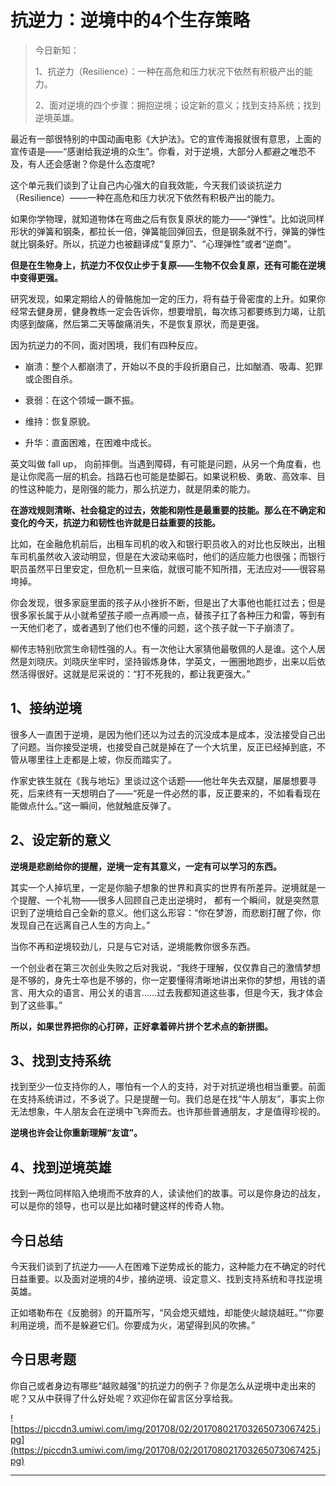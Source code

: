 # 抗逆力：逆境中的4个生存策略

> 今日新知：
> 
> 1、抗逆力（Resilience）：一种在高危和压力状况下依然有积极产出的能力。
> 
> 2、面对逆境的四个步骤：拥抱逆境；设定新的意义；找到支持系统；找到逆境英雄。

最近有一部很特别的中国动画电影《大护法》。它的宣传海报就很有意思，上面的宣传语是——“感谢给我逆境的众生”。你看，对于逆境，大部分人都避之唯恐不及，有人还会感谢？你是什么态度呢?

这个单元我们谈到了让自己内心强大的自我效能，今天我们谈谈抗逆力（Resilience）——一种在高危和压力状况下依然有积极产出的能力。

如果你学物理，就知道物体在弯曲之后有恢复原状的能力——“弹性”。比如说同样形状的弹簧和钢条，都拉长一倍，弹簧能回弹回去，但是钢条就不行，弹簧的弹性就比钢条好。所以，抗逆力也被翻译成“复原力”、“心理弹性”或者“逆商”。

 **但是在生物身上，抗逆力不仅仅止步于复原——生物不仅会复原，还有可能在逆境中变得更强。**

研究发现，如果定期给人的骨骼施加一定的压力，将有益于骨密度的上升。如果你经常去健身房，健身教练一定会告诉你，想要增肌，每次练习都要练到力竭，让肌肉感到酸痛，然后第二天等酸痛消失，不是恢复原状，而是更强。

因为抗逆力的不同，面对困境，我们有四种反应。

* 崩溃：整个人都崩溃了，开始以不良的手段折磨自己，比如酗酒、吸毒、犯罪或企图自杀。  

* 衰弱：在这个领域一蹶不振。  

* 维持：恢复原貌。  

* 升华：直面困难，在困难中成长。

英文叫做 fall up， 向前摔倒。当遇到障碍，有可能是问题，从另一个角度看，也是让你爬高一层的机会。挡路石也可能是垫脚石。如果说积极、勇敢、高效率、目的性这种能力，是刚强的能力，那么抗逆力，就是阴柔的能力。

 **在游戏规则清晰、社会稳定的过去，效能和刚性是最重要的技能。那么在不确定和变化的今天，抗逆力和韧性也许就是日益重要的技能。**

比如，在金融危机前后，出租车司机的收入和银行职员收入的对比也反映出，出租车司机虽然收入波动明显，但是在大波动来临时，他们的适应能力也很强；而银行职员虽然平日里安定，但危机一旦来临，就很可能不知所措，无法应对——很容易垮掉。

你会发现，很多家庭里面的孩子从小挫折不断，但是出了大事他也能扛过去；但是很多家长属于从小就希望孩子顺一点再顺一点，替孩子扛了各种压力和雷，等到有一天他们老了，或者遇到了他们也不懂的问题，这个孩子就一下子崩溃了。

柳传志特别欣赏生命韧性强的人。有一次他让大家猜他最敬佩的人是谁。这个人居然是刘晓庆。刘晓庆坐牢时，坚持锻炼身体，学英文，一圈圈地跑步，出来以后依然活得很好。这就是尼采说的：“打不死我的，都让我更强大。”

## 1、接纳逆境

很多人一直困于逆境，是因为他们还以为过去的沉没成本是成本，没法接受自己出了问题。当你接受逆境，也接受自己就是掉在了一个大坑里，反正已经掉到底，不管从哪里往上走都是上坡，你反而踏实了。

作家史铁生就在《我与地坛》里谈过这个话题——他壮年失去双腿，屡屡想要寻死，后来终有一天想明白了——“死是一件必然的事，反正要来的，不如看看现在能做点什么。”这一瞬间，他就触底反弹了。    

## 2、设定新的意义

 **逆境是悲剧给你的提醒，逆境一定有其意义，一定有可以学习的东西。**

其实一个人掉坑里，一定是你脑子想象的世界和真实的世界有所差异。逆境就是一个提醒、一个礼物——很多人回顾自己走出逆境时， 都有一个瞬间，就是突然意识到了逆境给自己全新的意义。他们这么形容：“你在梦游，而悲剧打醒了你，你发现自己在远离自己人生的方向上。”

当你不再和逆境较劲儿，只是与它对话，逆境能教你很多东西。

一个创业者在第三次创业失败之后对我说，“我终于理解，仅仅靠自己的激情梦想是不够的，身先士卒也是不够的，你一定要懂得清晰地讲出来你的梦想，用钱的语言、用大众的语言、用公关的语言……过去我都知道这些事，但是今天，我才体会到了这些事。”

 **所以，如果世界把你的心打碎，正好拿着碎片拼个艺术点的新拼图。**

## 3、找到支持系统

找到至少一位支持你的人，哪怕有一个人的支持，对于对抗逆境也相当重要。前面在支持系统讲过，不多说了。只是提醒一句。我们总是在找“牛人朋友”，事实上你无法想象，牛人朋友会在逆境中飞奔而去。也许那些普通朋友，才是值得珍视的。

 **逆境也许会让你重新理解“友谊”。**

## 4、找到逆境英雄

找到一两位同样陷入绝境而不放弃的人，读读他们的故事。可以是你身边的战友，可以是你的领导，也可以是比如褚时健这样的传奇人物。

## 今日总结

今天我们谈到了抗逆力——人在困难下逆势成长的能力，这种能力在不确定的时代日益重要。以及面对逆境的4步，接纳逆境、设定意义、找到支持系统和寻找逆境英雄。

正如塔勒布在《反脆弱》的开篇所写，“风会熄灭蜡烛，却能使火越烧越旺。”“你要利用逆境，而不是躲避它们。你要成为火，渴望得到风的吹拂。”    

## 今日思考题

你自己或者身边有哪些“越败越强”的抗逆力的例子？你是怎么从逆境中走出来的呢？又从中获得了什么好处呢？欢迎你在留言区分享给我。

![https://piccdn3.umiwi.com/img/201708/02/201708021703265073067425.jpg](https://piccdn3.umiwi.com/img/201708/02/201708021703265073067425.jpg)

---
